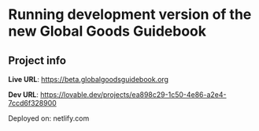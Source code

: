 # Running development version of the new Global Goods Guidebook

## Project info
**Live URL**: https://beta.globalgoodsguidebook.org

**Dev URL**: https://lovable.dev/projects/ea898c29-1c50-4e86-a2e4-7ccd6f328900

Deployed on: netlify.com



